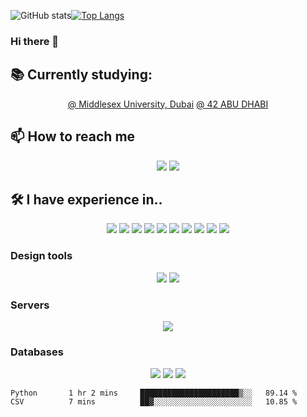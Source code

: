 ![GitHub stats](https://github-readme-stats.vercel.app/api?username=iikyc&show_icons=true&theme=dark)[![Top Langs](https://github-readme-stats.vercel.app/api/top-langs/?username=iikyc&theme=dark)](https://github.com/anuraghazra/github-readme-stats)

### Hi there 👋

## 📚 Currently studying:
<p align="center">
<a href="https://www.mdx.ac.ae">@ Middlesex University, Dubai</a>
<a href="https://42abudhabi.ae">@ 42 ABU DHABI</a>
</p>

## 📫 How to reach me

<p align="center">
<a href="https://instagram.com/iikyc"><img src="https://img.shields.io/badge/<iikyc>%20-%23E4405F.svg?&style=for-the-badge&logo=Instagram&logoColor=white"/></a>
<a href="https://instagram.com//swiftbyk"><img src="https://img.shields.io/badge/<swiftbyk>%20-%23E4405F.svg?&style=for-the-badge&logo=Instagram&logoColor=white"/></a>
</p>

## 🛠 I have experience in..

<div align="center">
<img src="https://img.shields.io/badge/javascript%20-%23323330.svg?&style=for-the-badge&logo=javascript&logoColor=%23F7DF1E"/>

<img src="https://img.shields.io/badge/html5%20-%23E34F26.svg?&style=for-the-badge&logo=html5&logoColor=white"/>

<img src="https://img.shields.io/badge/css3%20-%231572B6.svg?&style=for-the-badge&logo=css3&logoColor=white"/>

<img src="https://img.shields.io/badge/python%20-%2314354C.svg?&style=for-the-badge&logo=python&logoColor=white"/>

<img src="https://img.shields.io/badge/c%20-%2300599C.svg?&style=for-the-badge&logo=c&logoColor=white"/>

<img src="https://img.shields.io/badge/c++%20-%2300599C.svg?&style=for-the-badge&logo=c%2B%2B&ogoColor=white"/>

<img src="https://img.shields.io/badge/java-%23ED8B00.svg?&style=for-the-badge&logo=java&logoColor=white"/>

<img src="https://img.shields.io/badge/swift-%23FA7343.svg?&style=for-the-badge&logo=swift&logoColor=white"/>

<img src="https://img.shields.io/badge/markdown-%23000000.svg?&style=for-the-badge&logo=markdown&logoColor=white"/>

<img src="https://img.shields.io/badge/shell_script%20-%23121011.svg?&style=for-the-badge&logo=gnu-bash&logoColor=white"/>
</div>

### Design tools

<div align="center">
<img src="https://img.shields.io/badge/adobe%20photoshop%20-%2331A8FF.svg?&style=for-the-badge&logo=adobe%20photoshop&logoColor=white"/>

<img src="https://img.shields.io/badge/figma%20-%23F24E1E.svg?&style=for-the-badge&logo=figma&logoColor=white"/>
</div>

### Servers

<div align="center">
<img src="https://img.shields.io/badge/apache%20-%23D42029.svg?&style=for-the-badge&logo=apache&logoColor=white"/>
</div>

### Databases
<div align="center">
<img src="https://img.shields.io/badge/mysql-%2300f.svg?&style=for-the-badge&logo=mysql&logoColor=white"/>

<img src="https://img.shields.io/badge/docker%20-%230db7ed.svg?&style=for-the-badge&logo=docker&logoColor=white"/>

<img src="https://img.shields.io/badge/kubernetes%20-%23326ce5.svg?&style=for-the-badge&logo=kubernetes&logoColor=white"/>

</div>

<!--START_SECTION:waka-->
```text
Python       1 hr 2 mins     ██████████████████████▒░░   89.14 % 
CSV          7 mins          ██▓░░░░░░░░░░░░░░░░░░░░░░   10.85 % 
```
<!--END_SECTION:waka-->
